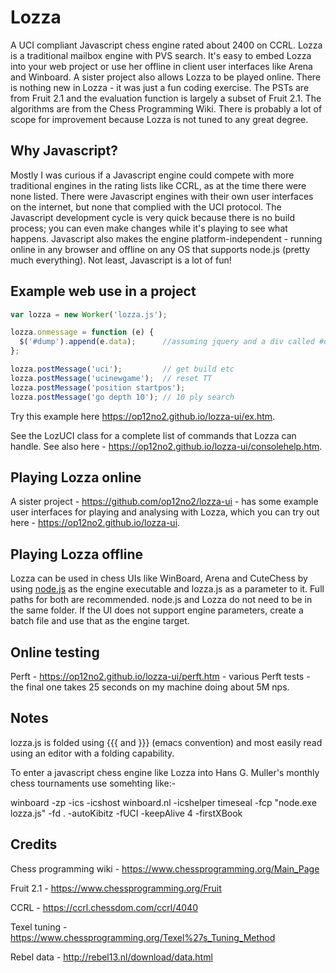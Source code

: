 # Lozza

A UCI compliant Javascript chess engine rated about 2400 on CCRL. Lozza is a traditional mailbox engine with PVS search. It's easy to embed Lozza into your web project or use her offline in client user interfaces like Arena and Winboard. A sister project also allows Lozza to be played online. There is nothing new in Lozza - it was just a fun coding exercise. The PSTs are from Fruit 2.1 and the evaluation function is largely a subset of Fruit 2.1. The algorithms are from the Chess Programming Wiki. There is probably a lot of scope for improvement because Lozza is not tuned to any great degree.

## Why Javascript?

Mostly I was curious if a Javascript engine could compete with more traditional engines in the rating lists like CCRL, as at the time there were none listed. There were
Javascript engines with their own user interfaces on the internet, but none that complied with the UCI protocol. The Javascript development cycle is very quick because there is no build process; you can even make changes while it's playing to see what happens. Javascript also makes the engine platform-independent - running online in any browser and offline on any OS that supports node.js (pretty much everything). Not least, Javascript is a lot of fun!

## Example web use in a project

```Javascript
var lozza = new Worker('lozza.js');

lozza.onmessage = function (e) {
  $('#dump').append(e.data);      //assuming jquery and a div called #dump
};

lozza.postMessage('uci');         // get build etc
lozza.postMessage('ucinewgame');  // reset TT
lozza.postMessage('position startpos');
lozza.postMessage('go depth 10'); // 10 ply search
```

Try this example here https://op12no2.github.io/lozza-ui/ex.htm.

See the LozUCI class for a complete list of commands that Lozza can handle.
See also here - https://op12no2.github.io/lozza-ui/consolehelp.htm.

## Playing Lozza online

A sister project - https://github.com/op12no2/lozza-ui - has some example user interfaces for playing and analysing with Lozza, which you can try out here - https://op12no2.github.io/lozza-ui.

## Playing Lozza offline

Lozza can be used in chess UIs like WinBoard, Arena and CuteChess by using [node.js](https://nodejs.org) as the engine executable and lozza.js as a parameter
to it. Full paths for both are recommended. node.js and Lozza do not need to be in the same folder. If the UI does not support engine parameters, create a batch file and use that as the engine target.

## Online testing

Perft - https://op12no2.github.io/lozza-ui/perft.htm - various Perft tests - the final one takes 25 seconds on my machine doing about 5M nps.

## Notes

lozza.js is folded using {{{ and }}} (emacs convention) and most easily read using an editor with a folding capability.

To enter a javascript chess engine like Lozza into Hans G. Muller's monthly chess tournaments use somehting like:-

winboard -zp -ics -icshost winboard.nl -icshelper timeseal -fcp "node.exe lozza.js" -fd . -autoKibitz -fUCI -keepAlive 4 -firstXBook

## Credits

Chess programming wiki - https://www.chessprogramming.org/Main_Page

Fruit 2.1 - https://www.chessprogramming.org/Fruit

CCRL - https://ccrl.chessdom.com/ccrl/4040

Texel tuning - https://www.chessprogramming.org/Texel%27s_Tuning_Method

Rebel data - http://rebel13.nl/download/data.html


